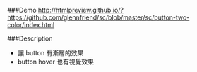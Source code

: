 ###Demo
http://htmlpreview.github.io/?https://github.com/glennfriend/sc/blob/master/sc/button-two-color/index.html

###Description
- 讓 button 有漸層的效果
- button hover 也有視覺效果

